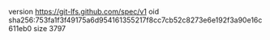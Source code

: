 version https://git-lfs.github.com/spec/v1
oid sha256:753fa1f3f49175a6d954161355217f8cc7cb52c8273e6e192f3a90e16c611eb0
size 3797
